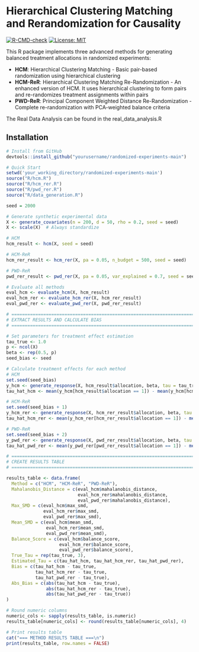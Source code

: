 # Hierarchical Clustering Matching and Rerandomization for Causality

[![R-CMD-check](https://github.com/yourusername/randomized-experiments/workflows/R-CMD-check/badge.svg)](https://github.com/yourusername/randomized-experiments/actions)
[![License: MIT](https://img.shields.io/badge/License-MIT-yellow.svg)](https://opensource.org/licenses/MIT)

This R package implements three advanced methods for generating balanced treatment allocations in randomized experiments:

- **HCM**: Hierarchical Clustering Matching - Basic pair-based randomization using hierarchical clustering
- **HCM-ReR**: Hierarchical Clustering Matching Re-Randomization - An enhanced version of HCM. It uses hierarchical clustering to form pairs and re-randomizes treatment assignments within pairs 
- **PWD-ReR**: Principal Component Weighted Distance Re-Randomization - Complete re-randomization with PCA-weighted balance criteria

The Real Data Analysis can be found in the real_data_analysis.R

## Installation

```r
# Install from GitHub
devtools::install_github("yourusername/randomized-experiments-main")

# Quick Start
setwd('your_working_directory/randomized-experiments-main')
source("R/hcm.R")
source("R/hcm_rer.R")
source("R/pwd_rer.R")
source("R/data_generation.R")

seed = 2000

# Generate synthetic experimental data
X <- generate_covariates(n = 200, d = 50, rho = 0.2, seed = seed)
X <- scale(X)  # Always standardize

# HCM
hcm_result <- hcm(X, seed = seed)

# HCM-ReR
hcm_rer_result <- hcm_rer(X, pa = 0.05, n_budget = 500, seed = seed)

# PWD-ReR
pwd_rer_result <- pwd_rer(X, pa = 0.05, var_explained = 0.7, seed = seed)

# Evaluate all methods
eval_hcm <- evaluate_hcm(X, hcm_result)
eval_hcm_rer <- evaluate_hcm_rer(X, hcm_rer_result)  
eval_pwd_rer <- evaluate_pwd_rer(X, pwd_rer_result)

# ============================================================================
# EXTRACT RESULTS AND CALCULATE BIAS
# ============================================================================

# Set parameters for treatment effect estimation
tau_true <- 1.0
p <- ncol(X)
beta <- rep(0.5, p)
seed_bias <- seed

# Calculate treatment effects for each method
# HCM
set.seed(seed_bias)
y_hcm <- generate_response(X, hcm_result$allocation, beta, tau = tau_true, seed = seed_bias)
tau_hat_hcm <- mean(y_hcm[hcm_result$allocation == 1]) - mean(y_hcm[hcm_result$allocation == 0])

# HCM-ReR
set.seed(seed_bias + 1)
y_hcm_rer <- generate_response(X, hcm_rer_result$allocation, beta, tau = tau_true, seed = seed_bias + 1)
tau_hat_hcm_rer <- mean(y_hcm_rer[hcm_rer_result$allocation == 1]) - mean(y_hcm_rer[hcm_rer_result$allocation == 0])

# PWD-ReR
set.seed(seed_bias + 2)
y_pwd_rer <- generate_response(X, pwd_rer_result$allocation, beta, tau = tau_true, seed = seed_bias + 2)
tau_hat_pwd_rer <- mean(y_pwd_rer[pwd_rer_result$allocation == 1]) - mean(y_pwd_rer[pwd_rer_result$allocation == 0])

# ============================================================================
# CREATE RESULTS TABLE
# ============================================================================

results_table <- data.frame(
  Method = c("HCM", "HCM-ReR", "PWD-ReR"),
  Mahalanobis_Distance = c(eval_hcm$mahalanobis_distance, 
                           eval_hcm_rer$mahalanobis_distance, 
                           eval_pwd_rer$mahalanobis_distance),
  Max_SMD = c(eval_hcm$max_smd, 
              eval_hcm_rer$max_smd, 
              eval_pwd_rer$max_smd),
  Mean_SMD = c(eval_hcm$mean_smd, 
               eval_hcm_rer$mean_smd, 
               eval_pwd_rer$mean_smd),
  Balance_Score = c(eval_hcm$balance_score, 
                    eval_hcm_rer$balance_score, 
                    eval_pwd_rer$balance_score),
  True_Tau = rep(tau_true, 3),
  Estimated_Tau = c(tau_hat_hcm, tau_hat_hcm_rer, tau_hat_pwd_rer),
  Bias = c(tau_hat_hcm - tau_true, 
           tau_hat_hcm_rer - tau_true, 
           tau_hat_pwd_rer - tau_true),
  Abs_Bias = c(abs(tau_hat_hcm - tau_true), 
               abs(tau_hat_hcm_rer - tau_true), 
               abs(tau_hat_pwd_rer - tau_true))
)

# Round numeric columns
numeric_cols <- sapply(results_table, is.numeric)
results_table[numeric_cols] <- round(results_table[numeric_cols], 4)

# Print results table
cat("=== METHOD RESULTS TABLE ===\n")
print(results_table, row.names = FALSE)


